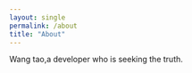 ```yaml
---
layout: single
permalink: /about
title: "About"
---
```



Wang tao,a developer who is seeking the truth.  